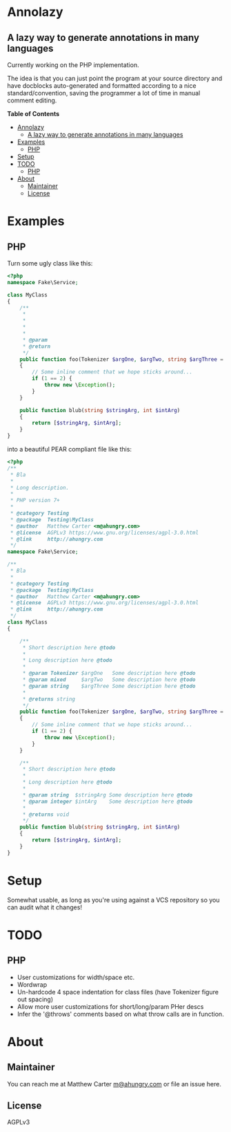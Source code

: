 # Annolazy

## A lazy way to generate annotations in many languages

Currently working on the PHP implementation.

The idea is that you can just point the program at your source
directory and have docblocks auto-generated and formatted according to
a nice standard/convention, saving the programmer a lot of time in
manual comment editing.

<!-- markdown-toc start - Don't edit this section. Run M-x markdown-toc-refresh-toc -->
**Table of Contents**

- [Annolazy](#annolazy)
    - [A lazy way to generate annotations in many languages](#a-lazy-way-to-generate-annotations-in-many-languages)
- [Examples](#examples)
    - [PHP](#php)
- [Setup](#setup)
- [TODO](#todo)
    - [PHP](#php)
- [About](#about)
    - [Maintainer](#maintainer)
    - [License](#license)

<!-- markdown-toc end -->

# Examples
## PHP
Turn some ugly class like this:
```php
<?php
namespace Fake\Service;

class MyClass
{
    /**
     *
     *
     *
     *
     * @param
     * @return
     */
    public function foo(Tokenizer $argOne, $argTwo, string $argThree = ''): string
    {
        // Some inline comment that we hope sticks around...
        if (1 == 2) {
            throw new \Exception();
        }
    }

    public function blub(string $stringArg, int $intArg)
    {
        return [$stringArg, $intArg];
    }
}

```

into a beautiful PEAR compliant file like this:

```php
<?php
/**
 * Bla
 *
 * Long description.
 *
 * PHP version 7+
 *
 * @category Testing
 * @package  Testing\MyClass
 * @author   Matthew Carter <m@ahungry.com>
 * @license  AGPLv3 https://www.gnu.org/licenses/agpl-3.0.html
 * @link     http://ahungry.com
 */
namespace Fake\Service;

/**
 * Bla
 *
 * @category Testing
 * @package  Testing\MyClass
 * @author   Matthew Carter <m@ahungry.com>
 * @license  AGPLv3 https://www.gnu.org/licenses/agpl-3.0.html
 * @link     http://ahungry.com
 */
class MyClass
{

    /**
     * Short description here @todo
     *
     * Long description here @todo
     *
     * @param Tokenizer $argOne   Some description here @todo
     * @param mixed     $argTwo   Some description here @todo
     * @param string    $argThree Some description here @todo
     *
     * @returns string
     */
    public function foo(Tokenizer $argOne, $argTwo, string $argThree = ''): string
    {
        // Some inline comment that we hope sticks around...
        if (1 == 2) {
            throw new \Exception();
        }
    }

    /**
     * Short description here @todo
     *
     * Long description here @todo
     *
     * @param string  $stringArg Some description here @todo
     * @param integer $intArg    Some description here @todo
     *
     * @returns void
     */
    public function blub(string $stringArg, int $intArg)
    {
        return [$stringArg, $intArg];
    }
}

```

# Setup

Somewhat usable, as long as you're using against a VCS repository so
you can audit what it changes!

# TODO
## PHP
- User customizations for width/space etc.
- Wordwrap
- Un-hardcode 4 space indentation for class files (have Tokenizer
  figure out spacing)
- Allow more user customizations for short/long/param PHer descs
- Infer the '@throws' comments based on what throw calls are in function.

# About
## Maintainer
You can reach me at Matthew Carter <m@ahungry.com> or file an issue here.

## License
AGPLv3
